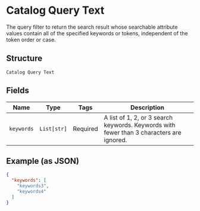 
# Catalog Query Text

The query filter to return the search result whose searchable attribute values contain all of the specified keywords or tokens, independent of the token order or case.

## Structure

`Catalog Query Text`

## Fields

| Name | Type | Tags | Description |
|  --- | --- | --- | --- |
| `keywords` | `List[str]` | Required | A list of 1, 2, or 3 search keywords. Keywords with fewer than 3 characters are ignored. |

## Example (as JSON)

```json
{
  "keywords": [
    "keywords3",
    "keywords4"
  ]
}
```

